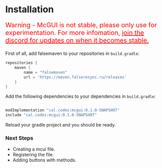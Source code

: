 # Installation

<p style="font-size: 20px; color: red;">Warning - McGUI is not stable, please only use for experimentation. For more infomation, <a style=" color: red;" href="">join the discord for updates on when it becomes stable.</a></p>

First of all, add falsemaven to your repositories in `build.gradle`:

```groovy
repositories {
    maven {
        name = "falsemaven"
        url = 'https://maven.falseresync.ru/releases'
    }
}
```

Add the following dependencies to your dependencies in `build.gradle`:

```groovy

modImplementation "cal.codes:mcgui:0.1.0-SNAPSHOT"
include "cal.codes:mcgui:0.1.0-SNAPSHOT"

```

Reload your gradle project and you should be ready.

### Next Steps

- Creating a mcui file.
- Registering the file.
- Adding buttons with methods.

